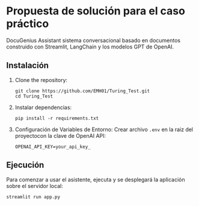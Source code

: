 # Propuesta de solución para el caso práctico

DocuGenius Assistant sistema conversacional basado en documentos construido con Streamlit, LangChain y los modelos GPT de OpenAI.

## Instalación
1. Clone the repository:

   ```
   git clone https://github.com/EMH01/Turing_Test.git
   cd Turing_Test
   ```
2. Instalar dependencias:

   ```
   pip install -r requirements.txt
   ```
3. Configuración de Variables de Entorno:
   Crear archivo `.env` en la raiz del proyectocon la clave de OpenAI API:

   ```
   OPENAI_API_KEY=your_api_key_
   ```

## Ejecución

Para comenzar a usar el asistente, ejecuta y se desplegará la aplicación sobre el servidor local:

```
streamlit run app.py
```
